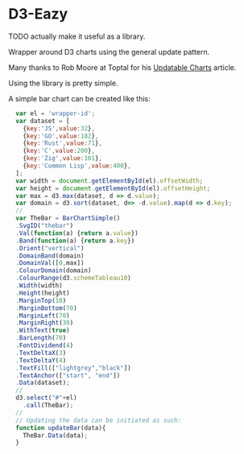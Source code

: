 # D3-Eazy

TODO actually make it useful as a library.

Wrapper around D3 charts using the general update pattern.

Many thanks to Rob Moore at Toptal for his [Updatable Charts](https://www.toptal.com/d3-js/towards-reusable-d3-js-charts) article.

Using the library is pretty simple.

A simple bar chart can be created like this:

```javascript
  var el = 'wrapper-id';
  var dataset = [
    {key:'JS',value:32},
    {key:'GO',value:182},
    {key:'Rust',value:71},
    {key:'C',value:200},
    {key:'Zig',value:101},
    {key:'Common Lisp',value:400},
  ];
  var width = document.getElementById(el).offsetWidth;
  var height = document.getElementById(el).offsetHeight;
  var max = d3.max(dataset, d => d.value);
  var domain = d3.sort(dataset, d=> -d.value).map(d => d.key);
  //
  var TheBar = BarChartSimple()
  .SvgID("thebar")
  .Val(function(a) {return a.value})
  .Band(function(a) {return a.key})
  .Orient("vertical")
  .DomainBand(domain)
  .DomainVal([0,max])
  .ColourDomain(domain)
  .ColourRange(d3.schemeTableau10)
  .Width(width)
  .Height(height)
  .MarginTop(10)
  .MarginBottom(70)
  .MarginLeft(70)
  .MarginRight(30)
  .WithText(true)
  .BarLength(70)
  .FontDividend(4)
  .TextDeltaX(3)
  .TextDeltaY(4)
  .TextFill(["lightgrey","black"])
  .TextAnchor(["start", "end"])
  .Data(dataset);
  //
  d3.select("#"+el)
    .call(TheBar);
  // 
  // Updating the data can be initiated as such:
  function updateBar(data){
    TheBar.Data(data);
  }
```
